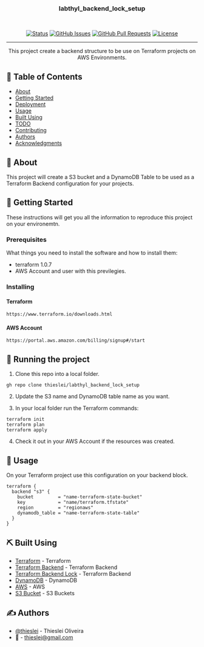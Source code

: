 <h3 align="center">labthyl_backend_lock_setup</h3>

<div align="center">
<br> 

[![Status](https://img.shields.io/badge/status-active-success.svg)]()
[![GitHub Issues](https://img.shields.io/github/issues/kylelobo/The-Documentation-Compendium.svg)](https://github.com/kylelobo/The-Documentation-Compendium/issues)
[![GitHub Pull Requests](https://img.shields.io/github/issues-pr/kylelobo/The-Documentation-Compendium.svg)](https://github.com/kylelobo/The-Documentation-Compendium/pulls)
[![License](https://img.shields.io/badge/license-MIT-blue.svg)](/LICENSE)

</div>

---

<p align="center"> This project create a backend structure to be use on Terraform projects on AWS Environments.
    <br> 
</p>

## 📝 Table of Contents

- [About](#about)
- [Getting Started](#getting_started)
- [Deployment](#deployment)
- [Usage](#usage)
- [Built Using](#built_using)
- [TODO](../TODO.md)
- [Contributing](../CONTRIBUTING.md)
- [Authors](#authors)
- [Acknowledgments](#acknowledgement)

## 🧐 About <a name = "about"></a>

This project will create a S3 bucket and a DynamoDB Table to be used as a Terraform Backend configuration for your projects.

## 🏁 Getting Started <a name = "getting_started"></a>

These instructions will get you all the information to reproduce this project on your environemtn.

### Prerequisites

What things you need to install the software and how to install them:
* terraform 1.0.7
* AWS Account and user with this previlegies.


### Installing

#### Terraform

```
https://www.terraform.io/downloads.html
```

#### AWS Account
```
https://portal.aws.amazon.com/billing/signup#/start
```

## 🔧 Running the project <a name = "running"></a>

1. Clone this repo into a local folder.
```
gh repo clone thieslei/labthyl_backend_lock_setup
```

2. Update the S3 name and DynamoDB table name as you want. 

3. In your local folder run the Terraform commands:
```
terraform init
terraform plan
terraform apply
```

4. Check it out in your AWS Account if the resources was created.

## 🎈 Usage <a name="usage"></a>

On your Terraform project use this configuration on your backend block.

```
terraform {
  backend "s3" {
    bucket         = "name-terraform-state-bucket"
    key            = "name/terraform.tfstate"
    region         = "regionaws"
    dynamodb_table = "name-terraform-state-table"
  }
}
```

## ⛏️ Built Using <a name = "built_using"></a>

- [Terraform](https://www.terraform.io/) - Terraform
- [Terraform Backend](https://www.terraform.io/docs/language/settings/backends/s3.html) - Terraform Backend
- [Terraform Backend Lock](https://www.terraform.io/docs/language/state/locking.html) - Terraform Backend
- [DynamoDB](https://aws.amazon.com/dynamodb) - DynamoDB
- [AWS](https://aws.amazon.com/) - AWS
- [S3 Bucket](https://aws.amazon.com/s3/) - S3 Buckets

## ✍️ Authors <a name = "authors"></a>

- [@thieslei](https://github.com/thieslei) - Thieslei Oliveira
- :envelope_with_arrow:	- thieslei@gmail.com
